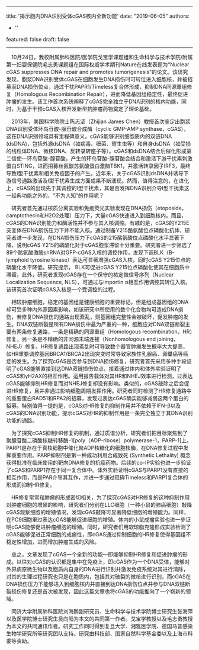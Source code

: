 
---
title: '揭示胞内DNA识别受体cGAS核内全新功能'
date: "2019-06-05"
authors:
- ''

featured: false
draft: false

---

&emsp;10月24日，我校附属肺科医院/医学院戈宝学课题组和生命科学与技术学院/附属第一妇婴保健院毛志勇课题组在国际权威学术期刊Nature在线发表题为“Nuclear cGAS suppresses DNA repair and promotes tumorigenesis”的论文。该研究发现，胞浆DNA识别受体cGAS在细胞发生DNA损伤时可转位进入细胞核，并被招募至DNA损伤位点，通过干扰PAPR1/Timeless复合体形成，抑制DNA同源重组修复（Homologous Recombination Repair），进而降低基因组稳定性，最终促进肿瘤的发生。该工作首次系统阐释了cGAS完全独立于DNA识别的核内功能，同时，为基于干预cGAS入核开发新型抗肿瘤药物奠定了理论基础。

&emsp;2013年，美国科学院院士陈志坚（Zhijian James Chen）教授首次鉴定出胞浆DNA识别受体环鸟苷酸-腺苷酸合成酶（cyclic GMP-AMP synthase，cGAS），这在DNA识别领域具有里程碑意义。cGAS能够识别细胞质内的双链DNA (dsDNA)，包括外源dsDNA（如病毒、细菌、寄生虫等）和自身dsDNA（如受损的线粒体DNA、微核DNA、反转录转座子等）。cGAS和dsDNA结合后催化形成第二信使—环鸟苷酸-腺苷酸，产生的环鸟苷酸-腺苷酸会结合和激活下游干扰素刺激蛋白STING，进而招募丝氨酸苏氨酸蛋白激酶TBK1，并激活转录因子IRF3，最终导致I型干扰素和相关免疫因子的产生。近年来，关于cGAS识别dsDNA并诱导下游信号通路激活及I型干扰素生成方面成果不断涌现。然而，值得注意的，在进化上，cGAS的出现先于其调控的I型干扰素，其是否发挥DNA识别介导I型干扰素这一经典功能之外的、“不为人知”的作用呢？

&emsp;研究者首先通过核质分离实验和免疫荧光实验发现在DNA损伤（etoposide，camptothecin和H2O2处理）压力下，大量cGAS快速进入到细胞核内。而且，cGAS的DNA识别能力和酶活性并不参与其入核调控。有趣的是，cGAS的Y215E突变体在DNA损伤压力下并不能入核。通过制备Y215酪氨酸位点磷酸化抗体，研究者进一步发现，在DNA损伤压力下cGAS的215酪氨酸位点磷酸化水平显著下降，说明cGAS Y215的磷酸化对于cGAS胞浆滞留十分重要。研究者进一步筛选了89个酪氨酸激酶shRNA对GFP-cGAS入核的调控作用，发现下调BLK（B-lymphoid tyrosine kinase）表达可显著增强cGAS入核，同时cGAS Y215位点的磷酸化水平降低。研究提示， BLK可促进cGAS Y215位点磷酸化使其在细胞质中滞留。此外，研究者发现cGAS存在一个保守的核定微信号序列（Nuclear Localization Sequence, NLS），可通过与importin α相互作用调控其转位入核。该研究首次证明cGAS入核是一个受调控的过程。

&emsp;相较肿瘤细胞，稳定的基因组是健康细胞的重要标记。但是组成基因组的DNA却可受多种内外源因素影响，如该研究中所使用的数个化合物均可造成DNA损伤，若修复DNA损伤的通路出现紊乱，则基因组完整性会被破坏，促发肿瘤的发生。DNA双链断裂是所有DNA损伤中最为严重的一种，细胞应对DNA双链断裂主要有两条修复通路，一条是精确的同源重组（Homologous recombination，HR）修复，另一条是不精确的非同源末端连接（Nonhomologous end joining，NHEJ）修复。HR修复通路出现紊乱时可导致数个器官肿瘤发生概率大大提高，如HR重要调控基因BRCA1/BRCA2出现突变时常导致家族性乳腺癌、卵巢癌等癌症的发生。为了探究cGAS是否参与到DNA损伤修复，研究者首先采用多种手段证明了cGAS能够直接到达DNA双链损伤位点，接着通过体内和体外实验证明了cGAS和γH2AX的相互作用。运用报告载体对其HR和NHEJ效率进行检测，过表达cGAS能够抑制HR修复而对NHEJ修复却没有影响。类似的，cGAS敲除之后会促进HR修复，且并非通过影响细胞周期发挥作用。研究者同时检测了HR修复通路中的重要蛋白RAD51和RPA2的招募，发现过表达cGAS确实能够减弱这两个蛋白的招募。特别值得一提的是，cGAS对HR修复的抑制作用并不依赖于IFN-β以及cGAS的DNA识别功能，提示cGAS对HR的抑制作用是一条完全独立于其DNA识别功能的通路。

&emsp;为了探究cGAS抑制HR修复的机制，通过质谱分析，研究者们把目标聚焦到了聚腺苷酸二磷酸核糖转移酶-1[poly（ADP-ribose）polymerase-1，PARP-1]上。PARP1是存在于真核细胞中催化聚ADP核糖化的细胞核酶，在DNA修复过程中发挥重要作用。PARP抑制剂是第一种成功利用合成致死 (Synthetic Lethality) 概念获得批准在临床使用的靶向DNA修复的抗癌药物。后续的co-IP实验也进一步验证了cGAS和PARP1存在于同一复合体中。体外实验证明cGAS与PARP1没有直接的相互作用，而是PAR介导其互作，并进一步通过阻碍Timeless和PARP1复合体的形成而抑制HR修复。

&emsp;HR修复常常和肿瘤的形成密切相关，为了探究cGAS对HR修复的这种抑制作用对肿瘤细胞的增殖的影响，研究者们分别在LLC细胞（一种小鼠的肺癌细胞）敲降cGAS观察细胞的增殖情况，发现cGAS敲降可显著降低细胞的增殖能力。同样，在PC9细胞里过表达cGAS能够促进细胞的增殖。体内的小鼠成瘤实验也进一步证明cGAS能够促进肿瘤细胞的增殖。同时，研究者们用软琼脂克隆形成实验检测了cGAS能够促进正常细胞的成瘤性，即cGAS通过抑制细胞的HR修复使得基因组不稳定性增加，进而增加肿瘤生成的风险。

&emsp;总之，文章发现了cGAS一个全新的功能—即能够抑制HR修复和促进肿瘤的形成。以往对cGAS的认识都是集中在免疫上，即cGAS作为一个DNA受体，能够对外界病原微生物以及胞质内自身的DNA进行识别并激发免疫系统对其进行清除，对其的生理过程研究也只是在胞质内，包括其对破裂的微核进行识别，而cGAS在DNA损伤压力下能够进入到细胞核内并直接到达DNA损伤位点并参与DNA双链断裂损伤修复还是首次被发现，因此这篇文章也将cGAS的功能推向了一个崭新的领域。

&emsp;同济大学附属肺科医院刘海鹏副研究员、生命科学与技术学院博士研究生张海萍以及医学院博士研究生吴向阳为本文的共同第一作者。戈宝学教授以及毛志勇教授为本文的共同通讯作者。研究工作同时得到复旦大学、湘雅医学院、德国马普感染生物学研究所等研究团队支持。研究由科技部、国家自然科学基金委以及上海市科委等资助。

